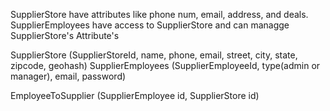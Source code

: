SupplierStore have attributes like phone num, email, address, and deals.
SupplierEmployees have access to SupplierStore and can managge SupplierStore's Attribute's

SupplierStore (SupplierStoreId, name, phone, email, street, city, state, zipcode, geohash)
SupplierEmployees (SupplierEmployeeId, type(admin or manager), email, password)

EmployeeToSupplier (SupplierEmployee id, SupplierStore id)


